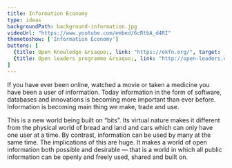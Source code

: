 ```yaml
---
title: Information Economy
type: ideas
backgroundPath: background-information.jpg
videoUrl: "https://www.youtube.com/embed/6cRtbA_d4RI"
themetoshow: ['Information Economy']
buttons: [
  {title: Open Knowledge &rsaquo;, link: "https://okfn.org/", target: _blank},
  {title: Open leaders programme &rsaquo;, link: "http://open-leaders.com/", target: _blank}
]
---
```


If you have ever been online, watched a movie or taken a medicine you have been a user of information. Today information in the form of software, databases and innovations is becoming more important than ever before. Information is becoming main thing we make, trade and use.

This is a new world being built on “bits”. Its virtual nature makes it different from the physical world of bread and land and cars which can only have one user at a time. By contrast, information can be used by many at the same time. The implications of this are huge. It makes a world of open information both possible and desirable — that is a world in which all public information can be openly and freely used, shared and built on.
